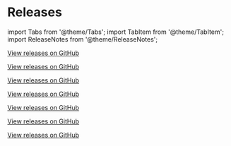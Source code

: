 # Releases

import Tabs from '@theme/Tabs';
import TabItem from '@theme/TabItem';
import ReleaseNotes from '@theme/ReleaseNotes';

<Tabs lazy>
  <TabItem value ='core' label="Core" default>
    <p><a href="https://github.com/tauri-apps/tauri/releases">View releases on GitHub</a></p>
    <ReleaseNotes url='https://raw.githubusercontent.com/tauri-apps/tauri/1.x/core/tauri/CHANGELOG.md' />
  </TabItem>
  <TabItem value ='api' label="API">
    <p><a href="https://github.com/tauri-apps/tauri/releases">View releases on GitHub</a></p>
    <ReleaseNotes url='https://raw.githubusercontent.com/tauri-apps/tauri/1.x/tooling/api/CHANGELOG.md' />
  </TabItem>
  <TabItem value ='cli' label="CLI">
    <p><a href="https://github.com/tauri-apps/tauri/releases">View releases on GitHub</a></p>
    <ReleaseNotes url='https://raw.githubusercontent.com/tauri-apps/tauri/1.x/tooling/cli/CHANGELOG.md' />
  </TabItem>
  <TabItem value ='bundler' label="Bundler">
    <p><a href="https://github.com/tauri-apps/tauri/releases">View releases on GitHub</a></p>
    <ReleaseNotes url='https://raw.githubusercontent.com/tauri-apps/tauri/1.x/tooling/bundler/CHANGELOG.md' />
  </TabItem>
  <TabItem value ='tao' label="TAO">
    <p><a href="https://github.com/tauri-apps/tao/releases">View releases on GitHub</a></p>
    <ReleaseNotes url='https://raw.githubusercontent.com/tauri-apps/tao/dev/CHANGELOG.md' />
  </TabItem>
  <TabItem value ='wry' label="WRY">
    <p><a href="https://github.com/tauri-apps/wry/releases">View releases on GitHub</a></p>
    <ReleaseNotes url='https://raw.githubusercontent.com/tauri-apps/wry/dev/CHANGELOG.md' />
  </TabItem>
  <TabItem value ='create-tauri-app' label="create-tauri-app">
    <p><a href="https://github.com/tauri-apps/create-tauri-app/releases">View releases on GitHub</a></p>
    <ReleaseNotes url='https://raw.githubusercontent.com/tauri-apps/create-tauri-app/dev/CHANGELOG.md' />
  </TabItem>
</Tabs>
